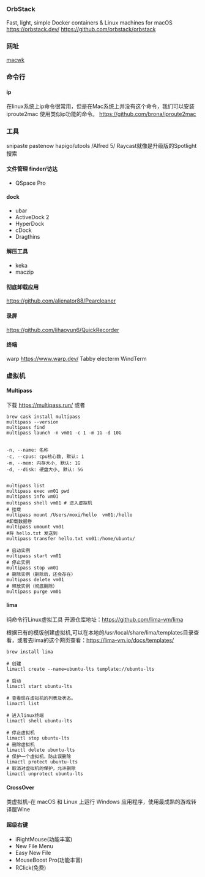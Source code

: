 
##
### OrbStack
Fast, light, simple Docker containers & Linux machines for macOS
https://orbstack.dev/
https://github.com/orbstack/orbstack


### 网址
[macwk](https://macwk.com.cn/)


### 命令行
#### ip
在linux系统上ip命令很常用，但是在Mac系统上并没有这个命令，我们可以安装 iproute2mac 使用类似ip功能的命令。
https://github.com/brona/iproute2mac

### 工具

snipaste
pastenow
hapigo/utools /Alfred 5/ Raycast就像是升级版的Spotlight搜索

#### 文件管理 finder/访达
- QSpace Pro

#### dock
- ubar
- ActiveDock 2
- HyperDock
- cDock
- Dragthins
#### 解压工具
- keka
- maczip
#### 彻底卸载应用
https://github.com/alienator88/Pearcleaner
#### 录屏
https://github.com/lihaoyun6/QuickRecorder

#### 终端
warp https://www.warp.dev/
Tabby
electerm
WindTerm
### 虚拟机
#### Multipass
下载
https://multipass.run/
或者
```
brew cask install multipass
multipass --version
multipass find
multipass launch -n vm01 -c 1 -m 1G -d 10G


-n, --name: 名称
-c, --cpus: cpu核心数, 默认: 1
-m, --mem: 内存大小, 默认: 1G
-d, --disk: 硬盘大小, 默认: 5G


multipass list
multipass exec vm01 pwd
multipass info vm01
multipass shell vm01 # 进入虚拟机
# 挂载
multipass mount /Users/moxi/hello  vm01:/hello
#卸载数据卷
multipass umount vm01
#将 hello.txt 发送到
multipass transfer hello.txt vm01:/home/ubuntu/

# 启动实例
multipass start vm01
# 停止实例
multipass stop vm01
# 删除实例（删除后，还会存在）
multipass delete vm01
# 释放实例（彻底删除）
multipass purge vm01
```
#### lima
纯命令行Linux虚拟工具 
开源仓库地址：https://github.com/lima-vm/lima

根据已有的模版创建虚拟机,可以在本地的/usr/local/share/lima/templates目录查看，或者去lima的这个网页查看：https://lima-vm.io/docs/templates/

```
brew install lima

# 创建
limactl create --name=ubuntu-lts template://ubuntu-lts

# 启动
limactl start ubuntu-lts

# 查看现在虚拟机的列表及状态。
limactl list

# 进入linux终端
limactl shell ubuntu-lts

# 停止虚拟机
limactl stop ubuntu-lts
# 删除虚拟机
limactl delete ubuntu-lts
# 保护一个虚拟机，防止误删除
limactl protect ubuntu-lts
# 取消对虚拟机的保护，允许删除
limactl unprotect ubuntu-lts
```


#### CrossOver
类虚拟机-在 macOS 和 Linux 上运行 Windows 应用程序，使用最成熟的游戏转译层Wine

#### 超级右键
- iRightMouse(功能丰富)
- New File Menu
- Easy New File
- MouseBoost Pro(功能丰富)
- RClick(免费)